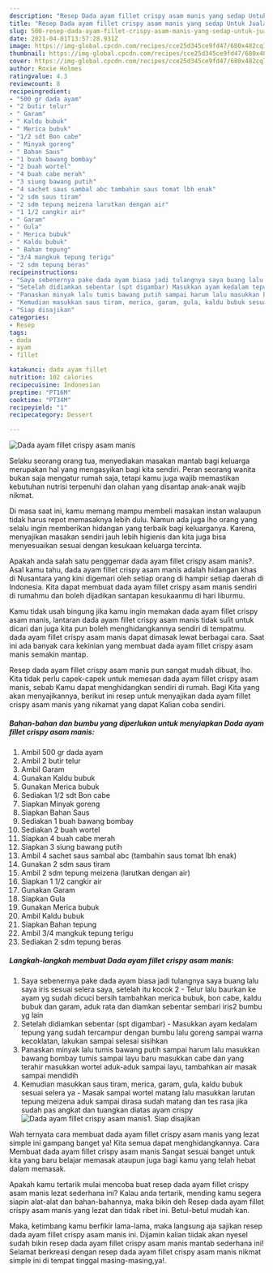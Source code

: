 ```yaml
---
description: "Resep Dada ayam fillet crispy asam manis yang sedap Untuk Jualan"
title: "Resep Dada ayam fillet crispy asam manis yang sedap Untuk Jualan"
slug: 500-resep-dada-ayam-fillet-crispy-asam-manis-yang-sedap-untuk-jualan
date: 2021-04-01T13:57:28.931Z
image: https://img-global.cpcdn.com/recipes/cce25d345ce9fd47/680x482cq70/dada-ayam-fillet-crispy-asam-manis-foto-resep-utama.jpg
thumbnail: https://img-global.cpcdn.com/recipes/cce25d345ce9fd47/680x482cq70/dada-ayam-fillet-crispy-asam-manis-foto-resep-utama.jpg
cover: https://img-global.cpcdn.com/recipes/cce25d345ce9fd47/680x482cq70/dada-ayam-fillet-crispy-asam-manis-foto-resep-utama.jpg
author: Roxie Holmes
ratingvalue: 4.3
reviewcount: 8
recipeingredient:
- "500 gr dada ayam"
- "2 butir telur"
- " Garam"
- " Kaldu bubuk"
- " Merica bubuk"
- "1/2 sdt Bon cabe"
- " Minyak goreng"
- " Bahan Saus"
- "1 buah bawang bombay"
- "2 buah wortel"
- "4 buah cabe merah"
- "3 siung bawang putih"
- "4 sachet saus sambal abc tambahin saus tomat lbh enak"
- "2 sdm saus tiram"
- "2 sdm tepung meizena larutkan dengan air"
- "1 1/2 cangkir air"
- " Garam"
- " Gula"
- " Merica bubuk"
- " Kaldu bubuk"
- " Bahan tepung"
- "3/4 mangkuk tepung terigu"
- "2 sdm tepung beras"
recipeinstructions:
- "Saya sebenernya pake dada ayam biasa jadi tulangnya saya buang lalu saya iris sesuai selera saya, setelah itu kocok 2 Telur lalu baurkan ke ayam yg sudah dicuci bersih tambahkan merica bubuk, bon cabe, kaldu bubuk dan garam, aduk rata dan diamkan sebentar sembari iris2 bumbu yg lain"
- "Setelah didiamkan sebentar (spt digambar) Masukkan ayam kedalam tepung yang sudah tercampur dengan bumbu lalu goreng sampai warna kecoklatan, lakukan sampai selesai sisihkan"
- "Panaskan minyak lalu tumis bawang putih sampai harum lalu masukkan bawang bombay tumis sampai layu baru masukkan cabe dan yang terahir masukkan wortel aduk-aduk sampai layu, tambahkan air masak sampai mendidih"
- "Kemudian masukkan saus tiram, merica, garam, gula, kaldu bubuk sesuai selera ya Masak sampai wortel matang lalu masukkan larutan tepung meizena aduk sampai dirasa sudah matang dan tes rasa jika sudah pas angkat dan tuangkan diatas ayam crispy"
- "Siap disajikan"
categories:
- Resep
tags:
- dada
- ayam
- fillet

katakunci: dada ayam fillet 
nutrition: 102 calories
recipecuisine: Indonesian
preptime: "PT16M"
cooktime: "PT34M"
recipeyield: "1"
recipecategory: Dessert

---
```



![Dada ayam fillet crispy asam manis](https://img-global.cpcdn.com/recipes/cce25d345ce9fd47/680x482cq70/dada-ayam-fillet-crispy-asam-manis-foto-resep-utama.jpg)

Selaku seorang orang tua, menyediakan masakan mantab bagi keluarga merupakan hal yang mengasyikan bagi kita sendiri. Peran seorang  wanita bukan saja mengatur rumah saja, tetapi kamu juga wajib memastikan kebutuhan nutrisi terpenuhi dan olahan yang disantap anak-anak wajib nikmat.

Di masa  saat ini, kamu memang mampu membeli masakan instan walaupun tidak harus repot memasaknya lebih dulu. Namun ada juga lho orang yang selalu ingin memberikan hidangan yang terbaik bagi keluarganya. Karena, menyajikan masakan sendiri jauh lebih higienis dan kita juga bisa menyesuaikan sesuai dengan kesukaan keluarga tercinta. 



Apakah anda salah satu penggemar dada ayam fillet crispy asam manis?. Asal kamu tahu, dada ayam fillet crispy asam manis adalah hidangan khas di Nusantara yang kini digemari oleh setiap orang di hampir setiap daerah di Indonesia. Kita dapat membuat dada ayam fillet crispy asam manis sendiri di rumahmu dan boleh dijadikan santapan kesukaanmu di hari liburmu.

Kamu tidak usah bingung jika kamu ingin memakan dada ayam fillet crispy asam manis, lantaran dada ayam fillet crispy asam manis tidak sulit untuk dicari dan juga kita pun boleh menghidangkannya sendiri di tempatmu. dada ayam fillet crispy asam manis dapat dimasak lewat berbagai cara. Saat ini ada banyak cara kekinian yang membuat dada ayam fillet crispy asam manis semakin mantap.

Resep dada ayam fillet crispy asam manis pun sangat mudah dibuat, lho. Kita tidak perlu capek-capek untuk memesan dada ayam fillet crispy asam manis, sebab Kamu dapat menghidangkan sendiri di rumah. Bagi Kita yang akan menyajikannya, berikut ini resep untuk menyajikan dada ayam fillet crispy asam manis yang nikamat yang dapat Kalian coba sendiri.

<!--inarticleads1-->

##### Bahan-bahan dan bumbu yang diperlukan untuk menyiapkan Dada ayam fillet crispy asam manis:

1. Ambil 500 gr dada ayam
1. Ambil 2 butir telur
1. Ambil  Garam
1. Gunakan  Kaldu bubuk
1. Gunakan  Merica bubuk
1. Sediakan 1/2 sdt Bon cabe
1. Siapkan  Minyak goreng
1. Siapkan  Bahan Saus
1. Sediakan 1 buah bawang bombay
1. Sediakan 2 buah wortel
1. Siapkan 4 buah cabe merah
1. Siapkan 3 siung bawang putih
1. Ambil 4 sachet saus sambal abc (tambahin saus tomat lbh enak)
1. Gunakan 2 sdm saus tiram
1. Ambil 2 sdm tepung meizena (larutkan dengan air)
1. Siapkan 1 1/2 cangkir air
1. Gunakan  Garam
1. Siapkan  Gula
1. Gunakan  Merica bubuk
1. Ambil  Kaldu bubuk
1. Siapkan  Bahan tepung
1. Ambil 3/4 mangkuk tepung terigu
1. Sediakan 2 sdm tepung beras




<!--inarticleads2-->

##### Langkah-langkah membuat Dada ayam fillet crispy asam manis:

1. Saya sebenernya pake dada ayam biasa jadi tulangnya saya buang lalu saya iris sesuai selera saya, setelah itu kocok 2 - Telur lalu baurkan ke ayam yg sudah dicuci bersih tambahkan merica bubuk, bon cabe, kaldu bubuk dan garam, aduk rata dan diamkan sebentar sembari iris2 bumbu yg lain
1. Setelah didiamkan sebentar (spt digambar) - Masukkan ayam kedalam tepung yang sudah tercampur dengan bumbu lalu goreng sampai warna kecoklatan, lakukan sampai selesai sisihkan
1. Panaskan minyak lalu tumis bawang putih sampai harum lalu masukkan bawang bombay tumis sampai layu baru masukkan cabe dan yang terahir masukkan wortel aduk-aduk sampai layu, tambahkan air masak sampai mendidih
1. Kemudian masukkan saus tiram, merica, garam, gula, kaldu bubuk sesuai selera ya - Masak sampai wortel matang lalu masukkan larutan tepung meizena aduk sampai dirasa sudah matang dan tes rasa jika sudah pas angkat dan tuangkan diatas ayam crispy
<img src="//assets-global.cpcdn.com/assets/icons/button_play-2c75c40dde080a61004c1f40b05d8f140eaff45d7e9e6481dc71c63d2e7c4909.png" alt="Dada ayam fillet crispy asam manis">1. Siap disajikan




Wah ternyata cara membuat dada ayam fillet crispy asam manis yang lezat simple ini gampang banget ya! Kita semua dapat menghidangkannya. Cara Membuat dada ayam fillet crispy asam manis Sangat sesuai banget untuk kita yang baru belajar memasak ataupun juga bagi kamu yang telah hebat dalam memasak.

Apakah kamu tertarik mulai mencoba buat resep dada ayam fillet crispy asam manis lezat sederhana ini? Kalau anda tertarik, mending kamu segera siapin alat-alat dan bahan-bahannya, maka bikin deh Resep dada ayam fillet crispy asam manis yang lezat dan tidak ribet ini. Betul-betul mudah kan. 

Maka, ketimbang kamu berfikir lama-lama, maka langsung aja sajikan resep dada ayam fillet crispy asam manis ini. Dijamin kalian tiidak akan nyesel sudah bikin resep dada ayam fillet crispy asam manis mantab sederhana ini! Selamat berkreasi dengan resep dada ayam fillet crispy asam manis nikmat simple ini di tempat tinggal masing-masing,ya!.

